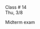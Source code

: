 
<div class="important">
<div class="column_date">

Class # 14 <br> 
Thu, 3/8

</div>

<div class="column_materials">
<p markdown="block">

Midterm exam

</p>
</div>

<div class="column_assign">
<p markdown="block">


</p>
</div>
    
</div>
